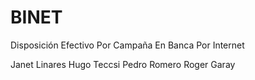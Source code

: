 # BINET
Disposición Efectivo Por Campaña En Banca Por Internet

Janet Linares
Hugo Teccsi
Pedro Romero
Roger Garay
